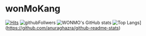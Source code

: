 # wonMoKang

[![Hits](https://hits.seeyoufarm.com/api/count/incr/badge.svg?url=https%3A%2F%2Fgithub.com%2Fpotato-sarada&count_bg=%23FC002C&title_bg=%230E25D8&icon=&icon_color=%230F5AE2&title=hits&edge_flat=false)](https://hits.seeyoufarm.com)
![githubFollwers](https://img.shields.io/github/followers/potato-sarada?style=social)
![WONMO's GitHub stats](https://github-readme-stats.vercel.app/api?username=potato-sarada&show_icons=true&theme=radical)
![Top Langs](https://github-readme-stats.vercel.app/api/top-langs/?username=potato-sarada&layout=compact)](https://github.com/anuraghazra/github-readme-stats)
